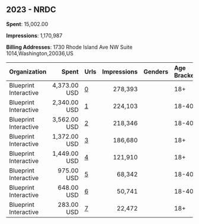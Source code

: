 ## 2023 - NRDC 
**Spent**: 15,002.00

**Impressions**: 1,170,987

**Billing Addresses**: 1730 Rhode Island Ave NW Suite 1014,Washington,20036,US

|Organization|Spent|Urls|Impressions|Genders|Age Brackets|Country Codes|
|:---|---:|:---|---:|:---|:---|:---|
|Blueprint Interactive|4,373.00 USD|[0](https://www.snap.com/political-ads/asset/c859e7767caebf4ddcfe4c28031d4b3cfd6860925b3c4e77b6d6ea8a384f8cf3?mediaType=mp4)|278,393||18+|united states|
|Blueprint Interactive|2,340.00 USD|[1](https://www.snap.com/political-ads/asset/f437a4b94805cc0311b1ebc3104730e38305aef49d5dd84086204632e60f0f82?mediaType=mp4)|224,103||18-40|united states|
|Blueprint Interactive|3,562.00 USD|[2](https://www.snap.com/political-ads/asset/fe549d62f6571e600500af6a336c4d5c0ce87a4ff9517e7c57fec53e57fdee27?mediaType=mp4)|218,346||18-40|united states|
|Blueprint Interactive|1,372.00 USD|[3](https://www.snap.com/political-ads/asset/5da662adb6b81c02ed15cbec1a8da5a4330fd0765cf16da249ce0ff10a45d122?mediaType=mp4)|186,680||18+|united states|
|Blueprint Interactive|1,449.00 USD|[4](https://www.snap.com/political-ads/asset/1028e1e4a2561e1b46b58ac9935c13b716290755d14a16c8fbe89c0493eef6fc?mediaType=mp4)|121,910||18+|united states|
|Blueprint Interactive|975.00 USD|[5](https://www.snap.com/political-ads/asset/1f30fe2604524731d43dda8677a0a102cc860172d9b96a56c6558a51cfa46184?mediaType=mp4)|68,342||18-40|united states|
|Blueprint Interactive|648.00 USD|[6](https://www.snap.com/political-ads/asset/317a36e9ad7b8e7666ad7f25a9383e1279db981512a8e9d90363d4200cb38fd2?mediaType=mp4)|50,741||18-40|united states|
|Blueprint Interactive|283.00 USD|[7](https://www.snap.com/political-ads/asset/2490de0a4934b10950b7f74174de4d2499f65bdd48471777d19c60eca3635c42?mediaType=mp4)|22,472||18+|united states|
